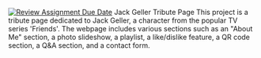 [![Review Assignment Due Date](https://classroom.github.com/assets/deadline-readme-button-24ddc0f5d75046c5622901739e7c5dd533143b0c8e959d652212380cedb1ea36.svg)](https://classroom.github.com/a/GmyrjvXu)
Jack Geller Tribute Page
This project is a tribute page dedicated to Jack Geller, a character from the popular TV series 'Friends'. The webpage includes various sections such as an "About Me" section, a photo slideshow, a playlist, a like/dislike feature, a QR code section, a Q&A section, and a contact form.